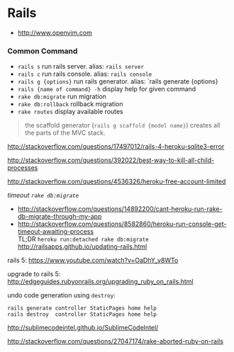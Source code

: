 # Rails
- http://www.openvim.com

### Common Command
- `rails s` run rails server. alias: `rails server`
- `rails c` run rails console. alias: `rails console`
- `rails g {options}` run rails generator. alias: `rails generate {options}
- `rails {name of command} -h` display help for given command
- `rake db:migrate` run migration
- `rake db:rollback` rollback migration
- `rake routes` display available routes


>the scaffold generator (`rails g scaffold {model name}`) creates all the parts of the MVC stack.

http://stackoverflow.com/questions/17497012/rails-4-heroku-sqlite3-error

http://stackoverflow.com/questions/392022/best-way-to-kill-all-child-processes

http://stackoverflow.com/questions/4536326/heroku-free-account-limited

_timeout `rake db:migrate`_
- http://stackoverflow.com/questions/14892200/cant-heroku-run-rake-db-migrate-through-my-app  
- http://stackoverflow.com/questions/8582860/heroku-run-console-get-timeout-awaiting-process  
TL;DR `heroku run:detached rake db:migrate
`
http://railsapps.github.io/updating-rails.html

rails 5: https://www.youtube.com/watch?v=OaDhY_y8WTo

upgrade to rails 5: http://edgeguides.rubyonrails.org/upgrading_ruby_on_rails.html

undo code generation using `destroy`:
```
rails generate controller StaticPages home help
rails destroy  controller StaticPages home help
```

http://sublimecodeintel.github.io/SublimeCodeIntel/

http://stackoverflow.com/questions/27047174/rake-aborted-ruby-on-rails